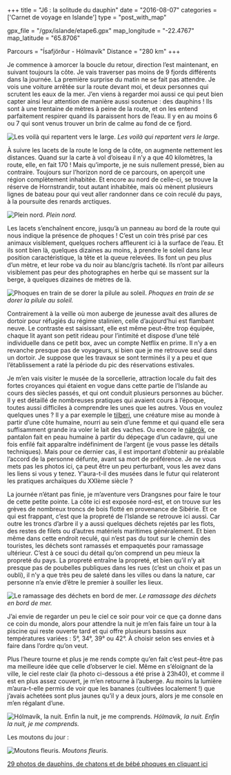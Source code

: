 +++
title = "J6 : la solitude du dauphin"
date = "2016-08-07"
categories = ['Carnet de voyage en Islande']
type = "post_with_map"

gpx_file = "/gpx/islande/etape6.gpx"
map_longitude = "-22.4767"
map_latitude = "65.8706"

Parcours = "Ísafjörður - Hólmavík"
Distance = "280 km"
+++


Je commence à amorcer la boucle du retour, direction l’est maintenant, en suivant toujours la côte. Je vais traverser pas moins de 9 fjords différents dans la journée.
La première surprise du matin ne se fait pas attendre. Je vois une voiture arrêtée sur la route devant moi, et deux personnes qui scrutent les eaux de la mer. J’en viens à regarder moi aussi ce qui peut bien capter ainsi leur attention de manière aussi soutenue : des dauphins !
Ils sont à une trentaine de mètres à peine de la route, et on les entend parfaitement respirer quand ils paraissent hors de l’eau. Il y en au moins 6 ou 7 qui sont venus trouver un brin de calme au fond de ce fjord.


![Les voilà qui repartent vers le large.](/images/islande/j6/dauphin.jpg)
*Les voilà qui repartent vers le large.*

À suivre les lacets de la route le long de la côte, on augmente nettement les distances. Quand sur la carte à vol d’oiseau il n’y a que 40 kilomètres, la route, elle, en fait 170 ! Mais qu’importe, je ne suis nullement pressé, bien au contraire.
Toujours sur l’horizon nord de ce parcours, on aperçoit une région complètement inhabitée. Et encore au nord de celle-ci, se trouve la réserve de Hornstrandir, tout autant inhabitée, mais où mènent plusieurs lignes de bateau pour qui veut aller randonner dans ce coin reculé du pays, à la poursuite des renards arctiques.


![Plein nord.](/images/islande/j6/nord.jpg)
*Plein nord.*

Les lacets s’enchaînent encore, jusqu’à un panneau au bord de la route qui nous indique la présence de phoques ! C’est un coin très prisé par ces animaux visiblement, quelques rochers affleurent ici à la surface de l’eau. Et ils sont bien là, quelques dizaines au moins, à prendre le soleil dans leur position caractéristique, la tête et la queue relevées. Ils font un peu plus d’un mètre, et leur robe va du noir au blanc/gris tacheté. Ils n’ont par ailleurs visiblement pas peur des photographes en herbe qui se massent sur la berge, à quelques dizaines de mètres de là.


![Phoques en train de se dorer la pilule au soleil.](/images/islande/j6/phoques.jpg)
*Phoques en train de se dorer la pilule au soleil.*

Contrairement à la veille où mon auberge de jeunesse avait des allures de dortoir pour réfugiés du régime stalinien, celle d’aujourd’hui est flambant neuve. Le contraste est saisissant, elle est même peut-être trop équipée, chaque lit ayant son petit rideau pour l’intimité et dispose d’une télé individuelle dans ce petit box, avec un compte Netflix en prime. Il n’y a en revanche presque pas de voyageurs, si bien que je me retrouve seul dans un dortoir. Je suppose que les travaux se sont terminés il y a peu et que l’établissement a raté la période du pic des réservations estivales.

Je m’en vais visiter le musée de la sorcellerie, attraction locale du fait des fortes croyances qui étaient en vogue dans cette partie de l’Islande au cours des siècles passés, et qui ont conduit plusieurs personnes au bûcher. Il y est détaillé de nombreuses pratiques qui avaient cours à l’époque, toutes aussi difficiles à comprendre les unes que les autres. Vous en voulez quelques unes ? Il y a par exemple le [tilberi](https://fr.wikipedia.org/wiki/Tilberi), une créature mise au monde à partir d’une côte humaine, nourri au sein d’une femme et qui quand elle sera suffisamment grande ira voler le lait des vaches. Ou encore le [nábrók](http://www.tespasnet.com/special-halloween-nabrok-pantalon-en-peau-humaine-islandais/), ce pantalon fait en peau humaine à partir du dépeçage d’un cadavre, qui une fois enfilé fait apparaître indéfiniment de l’argent (je vous passe les détails techniques). Mais pour ce dernier cas, il est important d’obtenir au préalable l’accord de la personne défunte, avant sa mort de préférence. Je ne vous mets pas les photos ici, ça peut être un peu perturbant, vous les avez dans les liens si vous y tenez.
Y’aura-t-il des musées dans le futur qui relateront les pratiques archaïques du XXIème siècle ?

La journée n’étant pas finie, je m’aventure vers Drangsnes pour faire le tour de cette petite pointe. La côte ici est exposée nord-est, et on trouve sur les grèves de nombreux troncs de bois flotté en provenance de Sibérie. Et ce qui est frappant, c’est que la propreté de l’Islande se retrouve ici aussi. Car outre les troncs d’arbre il y a aussi quelques déchets rejetés par les flots, des restes de filets ou d’autres matériels maritimes généralement. Et bien même dans cette endroit reculé, qui n’est pas du tout sur le chemin des touristes, les déchets sont ramassés et empaquetés pour ramassage ultérieur. C’est à ce souci du détail qu’on comprend un peu mieux la propreté du pays. La propreté entraîne la propreté, et bien qu’il n’y ait presque pas de poubelles publiques dans les rues (c’est un choix et pas un oubli), il n’y a que très peu de saleté dans les villes ou dans la nature, car personne n’a envie d’être le premier à souiller les lieux.


![Le ramassage des déchets en bord de mer.](/images/islande/j6/dechets.jpg)
*Le ramassage des déchets en bord de mer.*

J’ai envie de regarder un peu le ciel ce soir pour voir ce que ça donne dans ce coin du monde, alors pour attendre la nuit je m’en fais faire un tour à la piscine qui reste ouverte tard et qui offre plusieurs bassins aux températures variées : 5°, 34°, 39° ou 42°. À choisir selon ses envies et à faire dans l’ordre qu’on veut.

Plus l’heure tourne et plus je me rends compte qu’en fait c’est peut-être pas ma meilleure idée que celle d’observer le ciel. Même en s’éloignant de la ville, le ciel reste clair (la photo ci-dessous a été prise à 23h40), et comme il est en plus assez couvert, je m’en retourne à l’auberge. Au moins la lumière m’aura-t-elle permis de voir que les bananes (cultivées localement !) que j’avais achetées sont plus jaunes qu’il y a deux jours, alors je me console en m’en régalant d’une.


![Hólmavík, la nuit. Enfin la nuit, je me comprends.](/images/islande/j6/nuit.jpg)
*Hólmavík, la nuit. Enfin la nuit, je me comprends.*


Les moutons du jour :


![Moutons fleuris.](/images/islande/j6/mouton.jpg)
*Moutons fleuris.*

[29 photos de dauphins, de chatons et de bébé phoques en cliquant ici](https://www.flickr.com/gp/135079249@N08/0i4w21)
